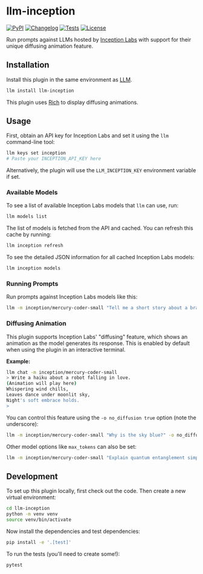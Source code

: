 # llm-inception

[![PyPI](https://img.shields.io/pypi/v/llm-inception.svg)](https://pypi.org/project/llm-inception/)
[![Changelog](https://img.shields.io/github/v/release/ghostofpokemon/llm-inception?include_prereleases&label=changelog)](https://github.com/ghostofpokemon/llm-inception/releases)
[![Tests](https://github.com/ghostofpokemon/llm-inception/actions/workflows/test.yml/badge.svg)](https://github.com/ghostofpokemon/llm-inception/actions/workflows/test.yml)
[![License](https://img.shields.io/badge/license-MIT-blue.svg)](https://github.com/ghostofpokemon/llm-inception/blob/main/LICENSE)

Run prompts against LLMs hosted by [Inception Labs](https://inceptionlabs.ai/) with support for their unique diffusing animation feature.

## Installation

Install this plugin in the same environment as [LLM](https://llm.datasette.io/).
```bash
llm install llm-inception
```
This plugin uses [Rich](https://rich.readthedocs.io/) to display diffusing animations.

## Usage

First, obtain an API key for Inception Labs and set it using the `llm` command-line tool:

```bash
llm keys set inception
# Paste your INCEPTION_API_KEY here
```
Alternatively, the plugin will use the `LLM_INCEPTION_KEY` environment variable if set.

### Available Models

To see a list of available Inception Labs models that `llm` can use, run:
```bash
llm models list
```
The list of models is fetched from the API and cached. You can refresh this cache by running:
```bash
llm inception refresh
```
To see the detailed JSON information for all cached Inception Labs models:
```bash
llm inception models
```

### Running Prompts

Run prompts against Inception Labs models like this:
```bash
llm -m inception/mercury-coder-small "Tell me a short story about a brave avocado."
```

### Diffusing Animation

This plugin supports Inception Labs' "diffusing" feature, which shows an animation as the model generates its response. This is enabled by default when using the plugin in an interactive terminal.

**Example:**
```bash
llm chat -m inception/mercury-coder-small
> Write a haiku about a robot falling in love.
(Animation will play here)
Whispering wind chills,
Leaves dance under moonlit sky,
Night's soft embrace holds.
>
```

You can control this feature using the `-o no_diffusion true` option (note the underscore):
```bash
llm -m inception/mercury-coder-small "Why is the sky blue?" -o no_diffusion true
```

Other model options like `max_tokens` can also be set:
```bash
llm -m inception/mercury-coder-small "Explain quantum entanglement simply." -o max_tokens 150
```

## Development

To set up this plugin locally, first check out the code. Then create a new virtual environment:
```bash
cd llm-inception
python -m venv venv
source venv/bin/activate
```
Now install the dependencies and test dependencies:
```bash
pip install -e '.[test]'
```
To run the tests (you'll need to create some!):
```bash
pytest
```

<!-- Optional: If you set up API key for tests
To run tests that might interact with the live API (use with caution or mock appropriately):
Set your API key as an environment variable:
export LLM_INCEPTION_KEY="your_actual_api_key"
Then run pytest.
-->
